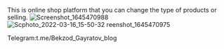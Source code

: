 This is online shop platform that you can change the type of products or selling. 
![Screenshot_1645470988](https://user-images.githubusercontent.com/95920827/157424560-65ea7d2a-1d80-401a-a647-8bf7f48ce505.png)
![Sc![photo_2022-03-16_15-50-32](https://user-images.githubusercontent.com/95920827/175039683-19657ed5-be03-4818-a6be-ccde33922661.jpg)
reenshot_1645470975](https://user-images.githubusercontent.com/95920827/157424569-bea542e7-7dcd-461d-a8c7-43f8bc7609c9.png)

Telegram:t.me/Bekzod_Gayratov_blog
